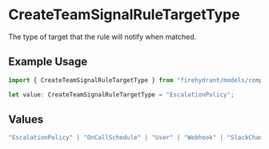 # CreateTeamSignalRuleTargetType

The type of target that the rule will notify when matched.

## Example Usage

```typescript
import { CreateTeamSignalRuleTargetType } from "firehydrant/models/components";

let value: CreateTeamSignalRuleTargetType = "EscalationPolicy";
```

## Values

```typescript
"EscalationPolicy" | "OnCallSchedule" | "User" | "Webhook" | "SlackChannel"
```